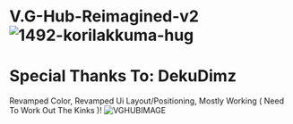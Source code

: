 # V.G-Hub-Reimagined-v2 ![1492-korilakkuma-hug](https://user-images.githubusercontent.com/52361495/207595993-089bab72-5627-4d07-82f4-8cfdc001bccd.png)
# Special Thanks To: DekuDimz
Revamped Color, Revamped Ui Layout/Positioning, Mostly Working ( Need To Work Out The Kinks )! 
![VGHUBIMAGE](https://user-images.githubusercontent.com/52361495/207596755-78f290b6-0137-45e2-863f-6a36100f1d50.PNG)
